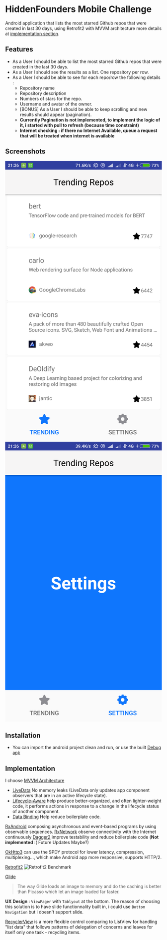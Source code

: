 

# HiddenFounders Mobile Challenge
Android application that lists the most starred Github repos that were created in last 30 days, using Retrofit2 with MVVM architecture more details at [implementation section](#implementation).
## Features
* As a User I should be able to list the most starred Github repos that were created in the last 30 days. 
* As a User I should see the results as a list. One repository per row. 
* As a User I should be able to see for each repo/row the following details :
  * Repository name
  * Repository description 
  * Numbers of stars for the repo. 
  * Username and avatar of the owner. 
  * [BONUS] As a User I should be able to keep scrolling and new results should appear (pagination).
  * **Currently Pagination is not implemented, to implement the logic of it, i started with pull to refresh (because time constraint)**
  * **Internet checking : if there no Internet Available, queue a request that will be treated when internet is available**

## Screenshots
![Main Fragment](https://raw.githubusercontent.com/Th3CracKed/MobileChallenge/develop/screenshot1.png)![enter image description here](https://raw.githubusercontent.com/Th3CracKed/MobileChallenge/develop/screenshot2.png)
## Installation 
* You can import the android project clean and run, or use the built [Debug apk](https://github.com/Th3CracKed/MobileChallenge/blob/develop/app-debug.apk?raw=true)
 
## Implementation

I choose [MVVM Architecture](https://developer.android.com/topic/libraries/architecture/)
* [LiveData](https://developer.android.com/topic/libraries/architecture/livedata)  No memory leaks (LiveData only updates app component observers that are in an active lifecycle state).
* [Lifecycle-Aware](https://developer.android.com/topic/libraries/architecture/lifecycle) help produce better-organized, and often lighter-weight code, it performs actions in response to a change in the lifecycle status of another component.
* [Data Binding](https://developer.android.com/topic/libraries/data-binding/) Help reduce boilerplate code.

[RxAndroid](https://github.com/ReactiveX/RxAndroid)  composing asynchronous and event-based programs by using observable sequences.
[RxNetwork](https://github.com/pwittchen/ReactiveNetwork) observe connectivity with the Internet continuously
[Dagger2](https://github.com/google/dagger) improve testability and reduce boilerplate code (**Not implemented** :( Future Updates Maybe?)

[OkHttp3](http://square.github.io/okhttp/) can use the SPDY protocol for lower latency, compression, multiplexing..., which make Android app more responsive, supports HTTP/2.

[Retrofit2](http://instructure.github.io/blog/2013/12/09/volley-vs-retrofit/) ![Retrofit2 Benchmark](http://i.imgur.com/tIdZkl3.png)

[Glide](https://inthecheesefactory.com/blog/get-to-know-glide-recommended-by-google/en)
> The way Glide loads an image to memory and do the caching is better than Picasso which let an image loaded far faster.
> 

**UX Design :** 
`ViewPager` with `Tablyout` at the bottom.
The reason of choosing this solution is to have slide functionnality built in, i could use `Bottom Navigation` but i doesn't support slide.

[RecyclerView](https://stackoverflow.com/questions/26728651/recyclerview-vs-listview) is a more flexible control comparing to ListView for handling "list data" that follows patterns of delegation of concerns and leaves for itself only one task - recycling items.
